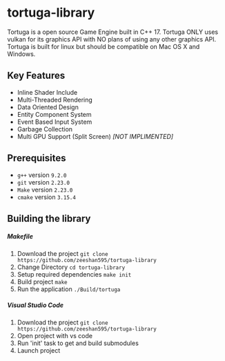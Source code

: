 # tortuga-library

Tortuga is a open source Game Engine built in C++ 17. Tortuga ONLY uses vulkan for its graphics API with NO plans of using any other graphics API. Tortuga is built for linux but should be compatible on Mac OS X and Windows.

## Key Features

* Inline Shader Include
* Multi-Threaded Rendering
* Data Oriented Design
* Entity Component System
* Event Based Input System
* Garbage Collection
* Multi GPU Support (Split Screen) _[NOT IMPLIMENTED]_

## Prerequisites
* `g++` version `9.2.0`
* `git` version `2.23.0`
* `Make` version `2.23.0`
* `cmake` version `3.15.4`

## Building the library

##### Makefile

1. Download the project `git clone https://github.com/zeeshan595/tortuga-library`
2. Change Directory `cd tortuga-library`
3. Setup required dependencies `make init`
4. Build project `make`
5. Run the application `./Build/tortuga`

##### Visual Studio Code

1. Download the project `git clone https://github.com/zeeshan595/tortuga-library`
2. Open project with vs code
3. Run 'init' task to get and build submodules
4. Launch project